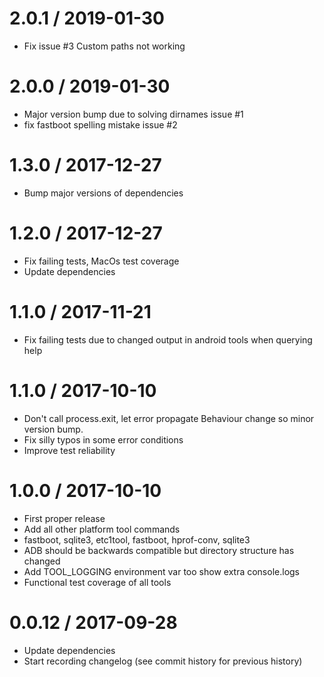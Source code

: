2.0.1 / 2019-01-30 
==================
* Fix issue #3 Custom paths not working


2.0.0 / 2019-01-30 
==================
* Major version bump due to solving dirnames issue #1
* fix fastboot spelling mistake issue #2


1.3.0 / 2017-12-27 
==================
* Bump major versions of dependencies

1.2.0 / 2017-12-27 
==================
* Fix failing tests, MacOs test coverage
* Update dependencies

1.1.0 / 2017-11-21 
==================
* Fix failing tests due to changed output in android tools when querying help

1.1.0 / 2017-10-10 
==================
* Don't call process.exit, let error propagate Behaviour change so minor version bump.
* Fix silly typos in some error conditions
* Improve test reliability 

1.0.0 / 2017-10-10 
==================
* First proper release
* Add all other platform tool commands
* fastboot, sqlite3, etc1tool, fastboot, hprof-conv, sqlite3
* ADB should be backwards compatible but directory structure has changed
* Add TOOL_LOGGING environment var too show extra console.logs
* Functional test coverage of all tools

0.0.12 / 2017-09-28
==================
* Update dependencies
* Start recording changelog (see commit history for previous history)